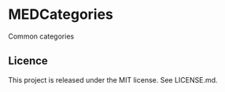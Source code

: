 MEDCategories
==
Common categories

Licence
--
This project is released under the MIT license. See LICENSE.md.